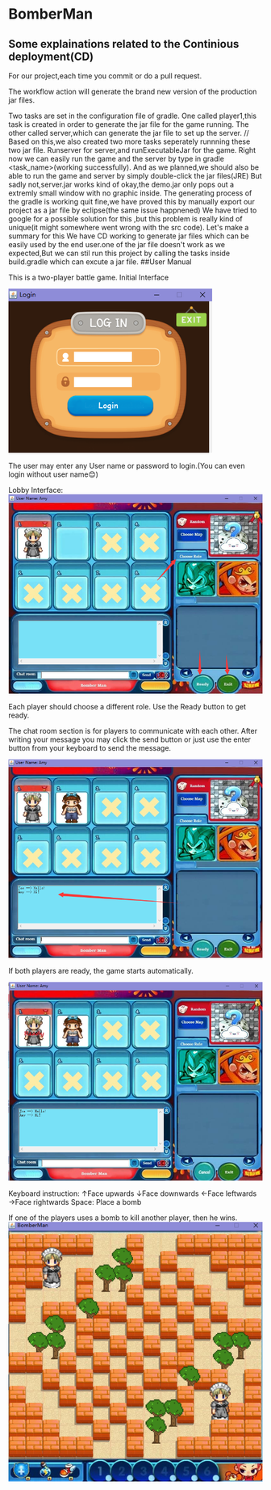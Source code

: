 # BomberMan
## Some explainations related to the Continious deployment(CD)
For our project,each time you commit or do a pull request.

The workflow action will generate the brand new version of the production jar files.

Two tasks are set in the configuration file of gradle.
One called player1,this task is created in order to generate the jar file for the game running.
The other called server,which can generate the jar file to set up the server.
//
Based on this,we also created two more tasks seperately runnning these two jar file.
Runserver for server,and runExecutableJar for the game. 
Right now we can easily run the game and the server by type in gradle <task_name>(working successfully).
And as we planned,we should also be able to run the game and server by simply double-click the jar files(JRE)
But sadly not,server.jar works kind of okay,the demo.jar only pops out a extremly small window with no graphic inside.
The generating process of the gradle is working quit fine,we have proved this by manually export our project as a jar file by eclipse(the same issue happnened)
We have tried to google for a possible solution for this ,but this problem is really kind of unique(it might somewhere went wrong with the src code).
Let's make a summary for this
We have CD working to generate jar files which can be easily used by the end user.one of the jar file doesn't work as we expected,But we can stil run this project by calling the tasks inside build.gradle which can excute a jar file. 
##User Manual

This is a two-player battle game.
Initial Interface

![Image text](https://github.com/FOXBAOBAO/BomberMan/blob/CreateCI/images/interface.png)

The user may enter any User name or password to login.(You can even login without user name😊)

Lobby Interface:
![Image text](https://github.com/FOXBAOBAO/BomberMan/blob/CreateCI/images/lobby%20interface.png)

Each player should choose a different role.
Use the Ready button to get ready.
 
The chat room section is for players to communicate with each other.
After writing your message you may click the send button or just use the enter button from your keyboard to send the message.

![Image text](https://github.com/FOXBAOBAO/BomberMan/blob/CreateCI/images/message%20section.png)

If both players are ready, the game starts automatically.

![Image text](https://github.com/FOXBAOBAO/BomberMan/blob/CreateCI/images/two%20players%20ready.png)

Keyboard instruction:
↑Face upwards
↓Face downwards
←Face leftwards
→Face rightwards
Space: Place a bomb

If one of the players uses a bomb to kill another player, then he wins.
![Image text](https://github.com/FOXBAOBAO/BomberMan/blob/CreateCI/images/battle.png)

